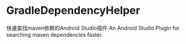 # GradleDependencyHelper
快速查找maven依赖的Android Studio插件.An Android Studio Plugin for searching maven dependencies faster.
